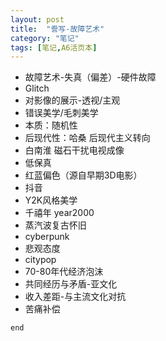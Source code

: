 ```yaml
---
layout: post
title:  "誊写-故障艺术"
category: "笔记"
tags: [笔记,A6活页本]
---
```


- 故障艺术-失真（偏差）-硬件故障
- Glitch
- 对影像的展示-透视/主观
- 错误美学/毛刺美学
- 本质：随机性
- 后现代性：哈桑 后现代主义转向
- 白南淮 磁石干扰电视成像
- 低保真
- 红蓝偏色（源自早期3D电影）
- 抖音
- Y2K风格美学
- 千禧年 year2000
- 蒸汽波复古怀旧
- cyberpunk
- 悲观态度
- citypop
- 70-80年代经济泡沫
- 共同经历与矛盾-亚文化
- 收入差距-与主流文化对抗
- 苦痛补偿

`end`
